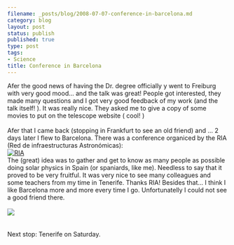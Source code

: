 ```yaml
--- 
filename: _posts/blog/2008-07-07-conference-in-barcelona.md
category: blog
layout: post
status: publish
published: true
type: post
tags: 
- Science
title: Conference in Barcelona
---
```

Afer the good news of having the Dr. degree officially y went to Freiburg with very good mood... and the talk was great! People got interested, they made many questions and I got very good feedback of my work (and the talk itself! ). It was really nice. They asked me to give a copy of some movies to put on the telescope website ( cool! )<br /><br />Afer that I came back (stopping in Frankfurt to see an old friend) and ... 2 days later I flew to Barcelona. There was a conference organiced by the RIA (Red de infraestructuras Astronómicas):<br /><a href="https://www.riastronomia.es/opencms/opencms/index.jsp"><img src="https://www.grabup.com/uploads/f867ec59ad119d355131b02a83288574.jpg" border="0" alt="RIA" /></a><br />The (great) idea was to gather and get to know as many people as possible doing solar physics in Spain (or spaniards, like me). Needless to say that it proved to be very fruitful. It was very nice to see many colleagues and some teachers from my time in Tenerife. Thanks RIA! Besides that... I think I like Barcelona more and more every time I go. Unfortunatelly I could not see a good friend there.<br /><br /><a href="https://bp3.blogger.com/_I9rCc9BaIkw/SHHVUdBjYoI/AAAAAAAABbw/bH_CN1OMDS8/s1600-h/P7020028_r.jpg"><img src="https://bp3.blogger.com/_I9rCc9BaIkw/SHHVUdBjYoI/AAAAAAAABbw/bH_CN1OMDS8/s320/P7020028_r.jpg" border="0" /></a><br /><br /><br />Next stop: Tenerife on Saturday.
